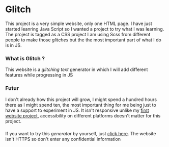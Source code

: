 # Glitch
This project is a very simple website, only one HTML page. I have just started leanring Java Script so I wanted a project to try what I was learning. The project is tagged as a CSS project I am using Scss from different people to make those *glitches* but the the most important part of what I do is in JS.
### What is Glitch ?
This website is a *glitching text* generator in which I will add different features while progressing in JS
### Futur
I don't already how this project will grow, I might spend a hundred hours there as I might spend ten, the most important thing for me being just to have a support to experiment in JS. It isn't responsive unlike my [first website project](https://github.com/Ahegan/First-Website), accessibility  on different platforms doesn't matter for this project.
###
If you want to try this *generator* by yourself, just [click here](http://glitch.simioni.eu/). The website isn't HTTPS so don't enter any confidential information <br>
